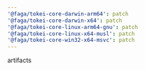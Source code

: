 ```yaml
---
'@faga/tokei-core-darwin-arm64': patch
'@faga/tokei-core-darwin-x64': patch
'@faga/tokei-core-linux-arm64-gnu': patch
'@faga/tokei-core-linux-x64-musl': patch
'@faga/tokei-core-win32-x64-msvc': patch
---
```


artifacts
